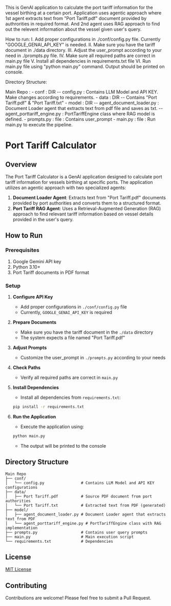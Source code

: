 This is GenAI application to calculate the port tariff information for the vessel birthing at a certain port. Application uses agentic approach where 1st agent extracts text from "Port Tariff.pdf" document provided by authrorities in required format. And 2nd agent uses RAG approach to find out the relevent information about the vessel given user's query.

How to run:
I. Add proper configurations in ./conf/config.py file. Currently "GOOGLE_GENAI_API_KEY" is needed.
II. Make sure you have the tariff document in ./data directory.
III. Adjust the user_prompt according to your need in ./prompts.py file.
IV. Make sure all required paths are correct in main.py file
V. Install all dependencies in requirements.txt file
VI. Run main.py file using "python main.py" command. Output should be printed on console. 



Directory Structure:

Main Repo :
    - conf : DIR
        -- config.py : Contains LLM Model and API KEY. Make changes according to requirements.
    - data : DIR
        -- Contains "Port Tariff.pdf" & "Port Tariff.txt"
    - model : DIR
        -- agent_document_loader.py : Document Loader agent that extracts text from pdf file and saves as txt.
        -- agent_porttariff_engine.py : PortTariffEngine class where RAG model is defined.
    - prompts.py : file : Contains user_prompt
    - main.py : file : Run main.py to execute the pipeline.


# Port Tariff Calculator

## Overview

The Port Tariff Calculator is a GenAI application designed to calculate port tariff information for vessels birthing at specific ports. The application utilizes an agentic approach with two specialized agents:

1. **Document Loader Agent**: Extracts text from "Port Tariff.pdf" documents provided by port authorities and converts them to a structured format.
2. **Port Tariff RAG Agent**: Uses a Retrieval-Augmented Generation (RAG) approach to find relevant tariff information based on vessel details provided in the user's query.

## How to Run

### Prerequisites

1. Google Gemini API key
2. Python 3.10+
3. Port Tariff documents in PDF format

### Setup

1. **Configure API Key**
   - Add proper configurations in `./conf/config.py` file
   - Currently, `GOOGLE_GENAI_API_KEY` is required

2. **Prepare Documents**
   - Make sure you have the tariff document in the `./data` directory
   - The system expects a file named "Port Tariff.pdf"

3. **Adjust Prompts**
   - Customize the user_prompt in `./prompts.py` according to your needs

4. **Check Paths**
   - Verify all required paths are correct in `main.py`

5. **Install Dependencies**
   - Install all dependencies from `requirements.txt`:
   ```bash
   pip install -r requirements.txt
   ```

6. **Run the Application**
   - Execute the application using:
   ```bash
   python main.py
   ```
   - The output will be printed to the console

## Directory Structure

```
Main Repo
├── conf/
│   └── config.py                # Contains LLM Model and API KEY configurations
├── data/
│   ├── Port Tariff.pdf          # Source PDF document from port authorities
│   └── Port Tariff.txt          # Extracted text from PDF (generated)
├── model/
│   ├── agent_document_loader.py # Document Loader agent that extracts text from PDF
│   └── agent_porttariff_engine.py # PortTariffEngine class with RAG implementation
├── prompts.py                   # Contains user query prompts
├── main.py                      # Main execution script
└── requirements.txt             # Dependencies
```


## License

[MIT License](LICENSE)

## Contributing

Contributions are welcome! Please feel free to submit a Pull Request.
